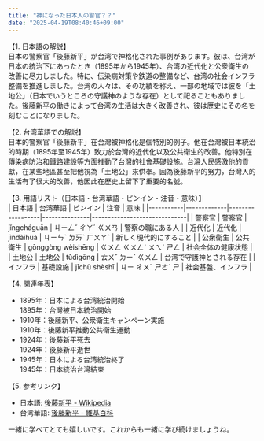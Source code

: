 ```yaml
---
title: "神になった日本人の警官？？"
date: "2025-04-19T08:40:46+09:00"
---
```


【1. 日本語の解説】  
日本の警察官「後藤新平」が台湾で神格化された事例があります。彼は、台湾が日本の統治下にあったとき（1895年から1945年）、台湾の近代化と公衆衛生の改善に尽力しました。特に、伝染病対策や鉄道の整備など、台湾の社会インフラ整備を推進しました。台湾の人々は、その功績を称え、一部の地域では彼を「土地公」（日本でいうところの守護神のような存在）として祀ることもありました。後藤新平の働きによって台湾の生活は大きく改善され、彼は歴史にその名を刻むことになりました。

【2. 台湾華語での解説】  
日本的警察官「後藤新平」在台灣被神格化是個特別的例子。他在台灣被日本統治的時期（1895年至1945年）致力於台灣的近代化以及公共衛生的改善。他特別在傳染病防治和鐵路建設等方面推動了台灣的社會基礎設施。台灣人民感激他的貢獻，在某些地區甚至把他視為「土地公」來供奉。因為後藤新平的努力，台灣人的生活有了很大的改善，他因此在歷史上留下了重要的名號。

【3. 用語リスト（日本語・台湾華語・ピンイン・注音・意味）】  
| 日本語    | 台湾華語    | ピンイン         | 注音          | 意味                         |
|-----------|-------------|------------------|---------------|------------------------------|
| 警察官    | 警察官     | jǐngcháguān      | ㄐㄧㄥˇ ㄔㄚˊ ㄍㄨㄢ     | 警察の職にある人             |
| 近代化    | 近代化     | jìndàihuà        | ㄐㄧㄣˋ ㄉㄞˋ ㄏㄨㄚˋ     | 新しく現代的にすること       |
| 公衆衛生  | 公共衛生   | gōnggòng wèishēng | ㄍㄨㄥ ㄍㄨㄥˋ ㄨㄟˋ ㄕㄥ | 社会全体の健康状態           |
| 土地公    | 土地公     | tǔdìgōng         | ㄊㄨˇ ㄉㄧˋ ㄍㄨㄥ        | 台湾で守護神とされる存在     |
| インフラ | 基礎設施   | jīchǔ shèshī     | ㄐㄧ ㄔㄨˇ ㄕㄜˋ ㄕ        | 社会基盤、インフラ           |

【4. 関連年表】  
- 1895年：日本による台湾統治開始  
  1895年：台灣被日本統治開始  
- 1910年：後藤新平、公衆衛生キャンペーン実施  
  1910年：後藤新平推動公共衛生運動  
- 1924年：後藤新平死去  
  1924年：後藤新平逝世  
- 1945年：日本による台湾統治終了  
  1945年：日本統治台灣結束  

【5. 参考リンク】  
- 日本語: [後藤新平 - Wikipedia](https://ja.wikipedia.org/wiki/%E5%BE%8C%E8%97%A4%E6%96%B0%E5%B9%B3)  
- 台湾華語: [後藤新平 - 維基百科](https://zh.wikipedia.org/zh-tw/%E5%BE%8C%E8%97%A4%E6%96%B0%E5%B9%B3)  

一緒に学べてとても嬉しいです。これからも一緒に学び続けましょうね。